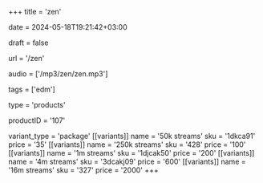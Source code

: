 +++
title = 'zen'

date = 2024-05-18T19:21:42+03:00

draft = false

url = '/zen'

audio = ['/mp3/zen/zen.mp3']

tags = ['edm']

type = 'products'

productID = '107'

variant_type = 'package'
[[variants]]
name = '50k streams'
sku = '1dkca91'
price = '35'
[[variants]]
name = '250k streams'
sku = '428'
price = '100'
[[variants]]
name = '1m streams'
sku = '1djcak50'
price = '200'
[[variants]]
name = '4m streams'
sku = '3dcakj09'
price = '600'
[[variants]]
name = '16m streams'
sku = '327'
price = '2000'
+++
